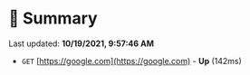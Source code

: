 # 📖 Summary
Last updated: **10/19/2021, 9:57:46 AM**

- `GET` [https://google.com](https://google.com) - **Up** (142ms)
